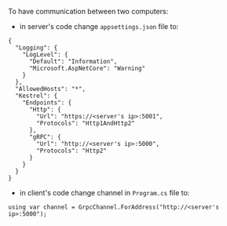 To have communication between two computers:
- in server's code change `appsettings.json` file to:
```
{
  "Logging": {
    "LogLevel": {
      "Default": "Information",
      "Microsoft.AspNetCore": "Warning"
    }
  },
  "AllowedHosts": "*",
  "Kestrel": {
    "Endpoints": {
      "Http": {
        "Url": "https://<server's ip>:5001",
        "Protocols": "Http1AndHttp2"
      },
      "gRPC": {
        "Url": "http://<server's ip>:5000",
        "Protocols": "Http2"
      }
    }
  }
}
```

- in client's code change channel in `Program.cs` file to:
```
using var channel = GrpcChannel.ForAddress("http://<server's ip>:5000");
```
